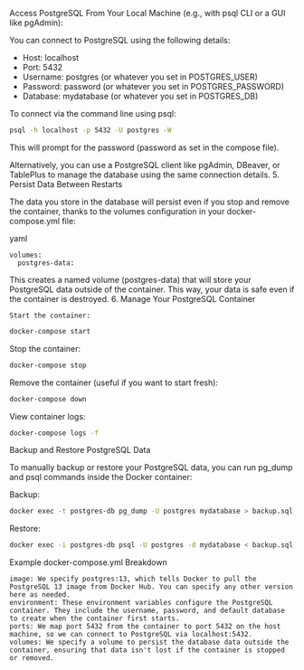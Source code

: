 Access PostgreSQL
From Your Local Machine (e.g., with psql CLI or a GUI like pgAdmin):

You can connect to PostgreSQL using the following details:

- Host: localhost
- Port: 5432
- Username: postgres (or whatever you set in POSTGRES_USER)
- Password: password (or whatever you set in POSTGRES_PASSWORD)
- Database: mydatabase (or whatever you set in POSTGRES_DB)


To connect via the command line using psql:
```bash
psql -h localhost -p 5432 -U postgres -W
```

This will prompt for the password (password as set in the compose file).


Alternatively, you can use a PostgreSQL client like pgAdmin, DBeaver, or TablePlus to manage the database using the same connection details.
5. Persist Data Between Restarts

The data you store in the database will persist even if you stop and remove the container, thanks to the volumes configuration in your docker-compose.yml file:

yaml
```
volumes:
  postgres-data:
```

This creates a named volume (postgres-data) that will store your PostgreSQL data outside of the container. This way, your data is safe even if the container is destroyed.
6. Manage Your PostgreSQL Container

    Start the container:
```bash
docker-compose start
```
Stop the container:
```bash
docker-compose stop
```

Remove the container (useful if you want to start fresh):
```bash
docker-compose down
```

View container logs:
```bash
docker-compose logs -f
```



Backup and Restore PostgreSQL Data

To manually backup or restore your PostgreSQL data, you can run pg_dump and psql commands inside the Docker container:

Backup:
```bash
docker exec -t postgres-db pg_dump -U postgres mydatabase > backup.sql
```

Restore:
```bash
docker exec -i postgres-db psql -U postgres -d mydatabase < backup.sql
```

Example docker-compose.yml Breakdown

    image: We specify postgres:13, which tells Docker to pull the PostgreSQL 13 image from Docker Hub. You can specify any other version here as needed.
    environment: These environment variables configure the PostgreSQL container. They include the username, password, and default database to create when the container first starts.
    ports: We map port 5432 from the container to port 5432 on the host machine, so we can connect to PostgreSQL via localhost:5432.
    volumes: We specify a volume to persist the database data outside the container, ensuring that data isn't lost if the container is stopped or removed.

